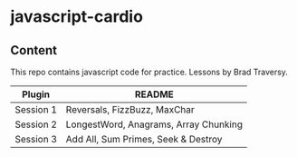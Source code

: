 # javascript-cardio

## Content

This repo contains javascript code for practice. Lessons by Brad Traversy.

| Plugin | README |
| ------ | ------ |
| Session 1 | Reversals, FizzBuzz, MaxChar |
| Session 2 | LongestWord, Anagrams, Array Chunking |
| Session 3 | Add All, Sum Primes, Seek & Destroy |
